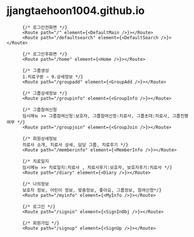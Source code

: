 # jjangtaehoon1004.github.io
          
          {/* 로그인전화면 */}
          <Route path="/" element={<DefaultMain />}></Route>
          <Route path="/defaultsearch" element={<DefaultSearch />}></Route>

          {/* 로그인후화면 */}
          <Route path="/home" element={<Home />}></Route>

          {/* 그룹생성 
          1.치료구분 ~ 9.상세정보 */}
          <Route path="/groupadd" element={<GroupAdd />}></Route>

          {/* 그룹상세정보 */}
          <Route path="/groupinfo" element={<GroupInfo />}></Route>

          {/* 그룹참여신청 
          임시메뉴 >> 그룹참여신청:보호자, 그룹참여신청:치료사, 그룹초대:치료사, 그룹진행여부 */}
          <Route path="/groupjoin" element={<GroupJoin />}></Route>

          {/* 회원상세정보 
          치료사 소개, 치료사 상세, 담당 그룹, 치료후기 */}
          <Route path="/memberinfo" element={<MemberInfo />}></Route>

          {/* 치료일지 
          임시메뉴 >> 치료일지:치료사 , 치료사후기:보호자, 보호자후기:치료사 */}
          <Route path="/diary" element={<Diary />}></Route>

          {/* 나의정보 
          보호자 정보, 어린이 정보, 맞춤정보, 좋아요, 그룹정보, 참여신청*/}
          <Route path="/myinfo" element={<MyInfo />}></Route>

          {/* 로그인 */}
          <Route path="/signin" element={<SignInObj />}></Route>
          
          {/* 회원가입 */}
          <Route path="/signup" element={<SignUp />}></Route>
